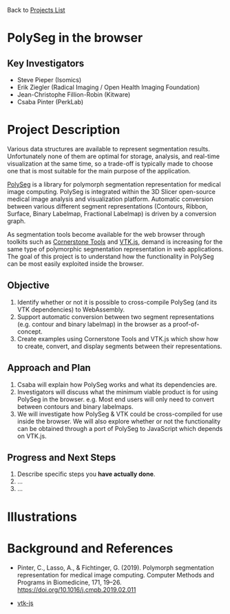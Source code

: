 Back to [Projects List](../../README.md#ProjectsList)

# PolySeg in the browser

## Key Investigators

- Steve Pieper (Isomics)
- Erik Ziegler (Radical Imaging / Open Health Imaging Foundation)
- Jean-Christophe Fillion-Robin (Kitware)
- Csaba Pinter (PerkLab)

# Project Description

Various data structures are available to represent segmentation results. Unfortunately none of them are optimal for storage, analysis, and real-time visualization at the same time, so a trade-off is typically made to choose one that is most suitable for the main purpose of the application.

[PolySeg](https://github.com/PerkLab/PolySeg) is a library for polymorph segmentation representation for medical image computing. PolySeg is integrated within the 3D Slicer open-source medical image analysis and visualization platform. Automatic conversion between various different segment representations (Contours, Ribbon, Surface, Binary Labelmap, Fractional Labelmap) is driven by a conversion graph.

As segmentation tools become available for the web browser through toolkits such as [Cornerstone Tools](https://github.com/cornerstonejs/cornerstoneTools) and [VTK.js](https://github.com/Kitware/vtk-js), demand is increasing for the same type of polymorphic segmentation representation in web applications. The goal of this project is to understand how the functionality in PolySeg can be most easily exploited inside the browser.

<!-- Add a short paragraph describing the project. -->

## Objective

<!-- Describe here WHAT you would like to achieve (what you will have as end result). -->

1. Identify whether or not it is possible to cross-compile PolySeg (and its VTK dependencies) to WebAssembly.
1. Support automatic conversion between two segment representations (e.g. contour and binary labelmap) in the browser as a proof-of-concept.
1. Create examples using Cornerstone Tools and VTK.js which show how to create, convert, and display segments between their representations.

## Approach and Plan

<!-- Describe here HOW you would like to achieve the objectives stated above. -->

1. Csaba will explain how PolySeg works and what its dependencies are.
1. Investigators will discuss what the minimum viable product is for using PolySeg in the browser. e.g. Most end users will only need to convert between contours and binary labelmaps.
1. We will investigate how PolySeg & VTK could be cross-compiled for use inside the browser. We will also explore whether or not the functionality can be obtained through a port of PolySeg to JavaScript which depends on VTK.js. 

## Progress and Next Steps

<!-- Update this section as you make progress, describing of what you have ACTUALLY DONE. If there are specific steps that you could not complete then you can describe them here, too. -->

1. Describe specific steps you **have actually done**.
1. ...
1. ...

# Illustrations

<!-- Add pictures and links to videos that demonstrate what has been accomplished.
![Description of picture](Example2.jpg)
![Some more images](Example2.jpg)
-->

# Background and References

- Pinter, C., Lasso, A., & Fichtinger, G. (2019). Polymorph segmentation representation for medical image computing. Computer Methods and Programs in Biomedicine, 171, 19–26. https://doi.org/10.1016/j.cmpb.2019.02.011

- [vtk-js](https://github.com/Kitware/vtk-js)

<!-- If you developed any software, include link to the source code repository. If possible, also add links to sample data, and to any relevant publications. -->
